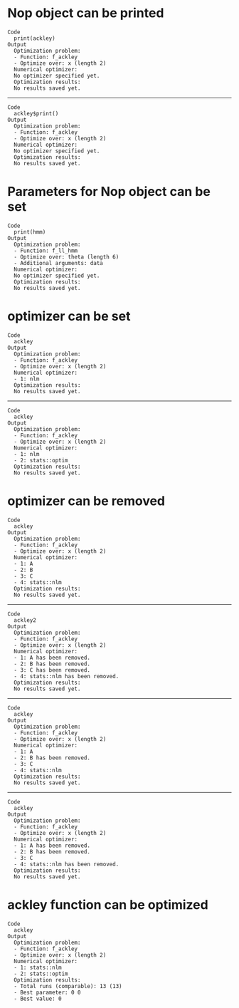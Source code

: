 # Nop object can be printed

    Code
      print(ackley)
    Output
      Optimization problem:
      - Function: f_ackley
      - Optimize over: x (length 2) 
      Numerical optimizer:
      No optimizer specified yet.
      Optimization results:
      No results saved yet.

---

    Code
      ackley$print()
    Output
      Optimization problem:
      - Function: f_ackley
      - Optimize over: x (length 2) 
      Numerical optimizer:
      No optimizer specified yet.
      Optimization results:
      No results saved yet.

# Parameters for Nop object can be set

    Code
      print(hmm)
    Output
      Optimization problem:
      - Function: f_ll_hmm
      - Optimize over: theta (length 6) 
      - Additional arguments: data 
      Numerical optimizer:
      No optimizer specified yet.
      Optimization results:
      No results saved yet.

# optimizer can be set

    Code
      ackley
    Output
      Optimization problem:
      - Function: f_ackley
      - Optimize over: x (length 2) 
      Numerical optimizer:
      - 1: nlm 
      Optimization results:
      No results saved yet.

---

    Code
      ackley
    Output
      Optimization problem:
      - Function: f_ackley
      - Optimize over: x (length 2) 
      Numerical optimizer:
      - 1: nlm 
      - 2: stats::optim 
      Optimization results:
      No results saved yet.

# optimizer can be removed

    Code
      ackley
    Output
      Optimization problem:
      - Function: f_ackley
      - Optimize over: x (length 2) 
      Numerical optimizer:
      - 1: A 
      - 2: B 
      - 3: C 
      - 4: stats::nlm 
      Optimization results:
      No results saved yet.

---

    Code
      ackley2
    Output
      Optimization problem:
      - Function: f_ackley
      - Optimize over: x (length 2) 
      Numerical optimizer:
      - 1: A has been removed. 
      - 2: B has been removed. 
      - 3: C has been removed. 
      - 4: stats::nlm has been removed. 
      Optimization results:
      No results saved yet.

---

    Code
      ackley
    Output
      Optimization problem:
      - Function: f_ackley
      - Optimize over: x (length 2) 
      Numerical optimizer:
      - 1: A 
      - 2: B has been removed. 
      - 3: C 
      - 4: stats::nlm 
      Optimization results:
      No results saved yet.

---

    Code
      ackley
    Output
      Optimization problem:
      - Function: f_ackley
      - Optimize over: x (length 2) 
      Numerical optimizer:
      - 1: A has been removed. 
      - 2: B has been removed. 
      - 3: C 
      - 4: stats::nlm has been removed. 
      Optimization results:
      No results saved yet.

# ackley function can be optimized

    Code
      ackley
    Output
      Optimization problem:
      - Function: f_ackley
      - Optimize over: x (length 2) 
      Numerical optimizer:
      - 1: stats::nlm 
      - 2: stats::optim 
      Optimization results:
      - Total runs (comparable): 13 (13)
      - Best parameter: 0 0
      - Best value: 0 

